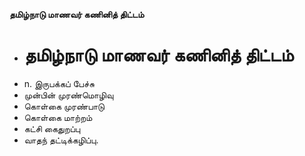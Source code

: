 **தமிழ்நாடு மாணவர் கணினித் திட்டம்**
- # தமிழ்நாடு மாணவர் கணினித் திட்டம்
- n. இருபக்கப் பேச்சு
- முன்பின் முரண்மொழிவு
- கொள்கை முரண்பாடு
- கொள்கை மாற்றம்
- கட்சி கைதுறப்பு
- வாதந் தட்டிக்கழிப்பு.

